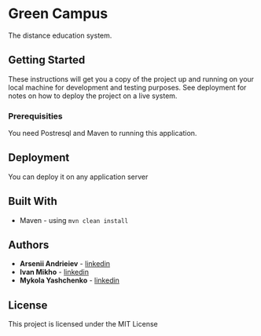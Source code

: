 # Green Campus

The distance education system.

## Getting Started

These instructions will get you a copy of the project up and running on your local machine for development and testing purposes. See deployment for notes on how to deploy the project on a live system.

### Prerequisities

You need Postresql and Maven to running this application.

## Deployment

You can deploy it on any application server

## Built With

* Maven - using ```mvn clean install```

## Authors

* **Arsenii Andrieiev** - [linkedin](https://www.linkedin.com/in/arsenii-andrieiev-a65346b7)
* **Ivan Mikho** - [linkedin](https://www.linkedin.com/in/imikho)
* **Mykola Yashchenko** - [linkedin](https://www.linkedin.com/in/yashchenkon)

## License

This project is licensed under the MIT License